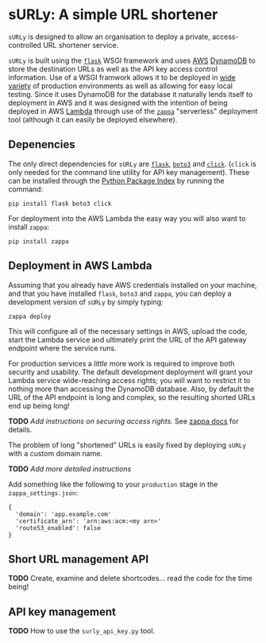 # sURLy: A simple URL shortener

`sURLy` is designed to allow an organisation to deploy a private,
access-controlled URL shortener service.

`sURLy` is built using the
[`flask`](https://palletsprojects.com/p/flask/) WSGI framework and uses 
[AWS](https://aws.amazon.com) [DynamoDB](https://aws.amazon.com/dynamodb/)
to store the destination URLs as well as the API key access control
information. Use of a WSGI framwork allows it to be deployed in
[wide variety](https://wsgi.readthedocs.io/en/latest/servers.html) of
production environments as well as allowing for easy local
testing. Since it uses DynamoDB for the database it naturally lends
itself to deployment in AWS and it was designed with the intention of
being deployed in AWS [Lambda](https://aws.amazon.com/lambda/) through
use of the [`zappa`](https://github.com/Miserlou/Zappa) "serverless"
deployment tool (although it can easily be deployed elsewhere).

## Depenencies

The only direct dependencies for `sURLy` are
[`flask`](https://palletsprojects.com/p/flask/),
[`boto3`](https://boto3.amazonaws.com/v1/documentation/api/latest/index.html)
and [`click`](https://click.palletsprojects.com/). (`click` is only
needed for the command line utility for API key management). These
can be installed through the [Python Package Index](https://pypi.org)
by running the command:
```
pip install flask boto3 click
```

For deployment into the AWS Lambda the easy way you will also want to install
`zappa`:
```
pip install zappa
```

## Deployment in AWS Lambda

Assuming that you already have AWS credentials installed on your
machine, and that you have installed `flask`, `boto3` and `zappa`, you
can deploy a development version of `sURLy` by simply typing:
```
zappa deploy
```

This will configure all of the necessary settings in AWS, upload the
code, start the Lambda service and ultimately print the URL of the API
gateway endpoint where the service runs.

For production services a _little_ more work is required to improve both
security and usability. The default development deployment will grant
your Lambda service wide-reaching access rights; you will want to
restrict it to nothing more than accessing the DynamoDB
database. Also, by default the URL of the API endpoint is long and
complex, so the resulting shorted URLs end up being long!

**TODO** _Add instructions on securing access rights._ See [zappa docs](https://github.com/Miserlou/Zappa#custom-aws-iam-roles-and-policies-for-deployment)
for details.

The problem of long "shortened" URLs is easily fixed by deploying
`sURLy` with a custom domain name. 

**TODO** _Add more detailed instructions_

Add something like the following to your `production` stage in the
`zappa_settings.json`:
```
{
  'domain': 'app.example.com'
  'certificate_arn': 'arn:aws:acm:<my arn>'
  'route53_enabled': false
}
```

## Short URL management API

**TODO** Create, examine and delete shortcodes... read the code for
the time being!

## API key management

**TODO** How to use the `surly_api_key.py` tool.



